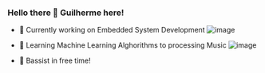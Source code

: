 ### Hello there 👋 Guilherme here!

- 🔭 Currently working on Embedded System Development
  ![image]({https://img.shields.io/badge/Eclipse-2C2255?style=for-the-badge&logo=eclipse&logoColor=white})
  
- 🌱 Learning Machine Learning Alghorithms to processing Music
  ![image]({https://img.shields.io/badge/PyTorch-EE4C2C?style=for-the-badge&logo=pytorch&logoColor=white}) 

- 🎸 Bassist in free time!
